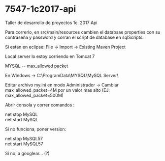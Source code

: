# 7547-1c2017-api
Taller de desarrollo de proyectos 1c. 2017 Api


Para correrlo, en src/main/resources cambien el databsae properties con su contraseña y password y corran el script de database en sqlScripts.

Si estan en eclipse: File -> Import -> Existing Maven Project

Local server lo estoy corriendo en Tomcat 7

MYSQL -- max_allowed packet

En Windows -> C:\ProgramData\MYSQL\MySQL Server\

Editar archivo my.ini en modo Administrador -> Cambiar max_allowed_packet=4M por un valor mas alto (EJ: max_allowed_packet=500M) 

Abrir consola y correr comandos : 

net stop MySQL   
net start MySQL

Si no funciona, poner version: 

net stop MySQL57   
net start MySQL57

Si no, a googlear... (?)
